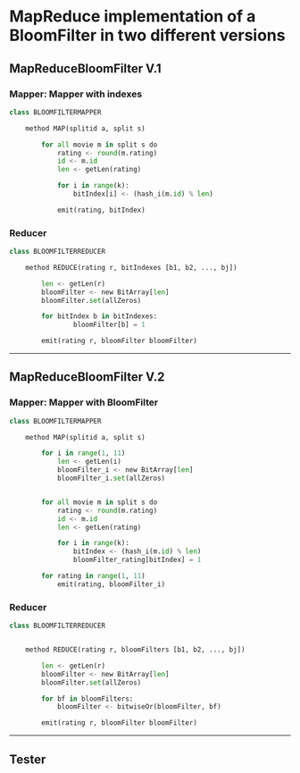 # MapReduce implementation of a BloomFilter in two different versions
## MapReduceBloomFilter V.1
### Mapper: Mapper with indexes
```python
class BLOOMFILTERMAPPER

    method MAP(splitid a, split s)

        for all movie m in split s do
            rating <- round(m.rating)
            id <- m.id
            len <- getLen(rating)

            for i in range(k):
                bitIndex[i] <- (hash_i(m.id) % len)

            emit(rating, bitIndex)

```
### Reducer
```python
class BLOOMFILTERREDUCER

    method REDUCE(rating r, bitIndexes [b1, b2, ..., bj])

        len <- getLen(r)
        bloomFilter <- new BitArray[len]
        bloomFilter.set(allZeros)

        for bitIndex b in bitIndexes:
                bloomFilter[b] = 1

        emit(rating r, bloomFilter bloomFilter)

```
___
## MapReduceBloomFilter V.2
### Mapper: Mapper with BloomFilter
```python
class BLOOMFILTERMAPPER

    method MAP(splitid a, split s)

        for i in range(1, 11)
            len <- getLen(i)
            bloomFilter_i <- new BitArray[len]
            bloomFilter_i.set(allZeros)


        for all movie m in split s do
            rating <- round(m.rating)
            id <- m.id
            len <- getLen(rating)

            for i in range(k):
                bitIndex <- (hash_i(m.id) % len)
                bloomFilter_rating[bitIndex] = 1

        for rating in range(1, 11)
            emit(rating, bloomFilter_i)

```
### Reducer
```python
class BLOOMFILTERREDUCER


    method REDUCE(rating r, bloomFilters [b1, b2, ..., bj])

        len <- getLen(r)
        bloomFilter <- new BitArray[len]
        bloomFilter.set(allZeros)

        for bf in bloomFilters:
            bloomFilter <- bitwiseOr(bloomFilter, bf)

        emit(rating r, bloomFilter bloomFilter)

```
___

## Tester
